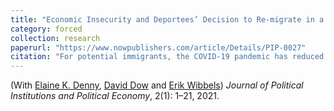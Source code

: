 ```yaml
---
title: "Economic Insecurity and Deportees’ Decision to Re-migrate in a COVID-19 Era."
category: forced
collection: research
paperurl: "https://www.nowpublishers.com/article/Details/PIP-0027"
citation: "For potential immigrants, the COVID-19 pandemic has reduced economic opportunities and increased risks both at home and abroad. We seek to understand how COVID-19 has impacted the calculations that govern one's decision to emigrate. Leveraging a unique panel survey of Guatemalans recently deported from the United States, we explore how COVID-19 has affected deportees' economic well-being and the intent to re-migrate. We find that while COVID-19 does not measurably decrease deportees' (already poor) current economic conditions, the pandemic increases expectations of bein g worse off in the next year and uncertainty about future economic conditions. Furthermore, the pandemic also increases uncertainty about whether deportees intend to re-migrate in the coming year. This increase in uncertainty reflects the increased difficulty potential migrants face in weighing relative opportunities and risks during a transnational crisis, even as one's expectations about economic well-being in the home country become more pessimistic."
---
```


(With [Elaine K. Denny](https://faculty.ucmerced.edu/edenny/), [David Dow](https://sites.google.com/view/davidadow/home) and [Erik Wibbels](https://web.sas.upenn.edu/ewibbels/))
*Journal of Political Institutions and Political Economy*, 2(1): 1–21, 2021.

